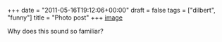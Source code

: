 +++
date = "2011-05-16T19:12:06+00:00"
draft = false
tags = ["dilbert", "funny"]
title = "Photo post"
+++
[image](/img/2011-05-16-photo-post/a89fdd4f5a15afdd39ef044fd97f317954ffa2f235428364c6dcf4a14270808a.gif)

Why does this sound so familiar?
